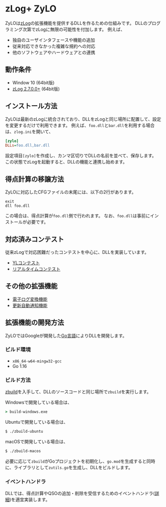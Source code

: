 zLog+ ZyLO
====

ZyLOは[zLog](http://zlog.org)の拡張機能を提供するDLLを作るための仕組みです。
DLLのプログラミング次第でzLogに無限の可能性を付加します。
例えば、

- 独自のユーザインタフェースや機能の追加
- 従来対応できなかった複雑な規約への対応
- 他のソフトウェアやハードウェアとの連携

## 動作条件

- Window 10 (64bit版)
- [zLog 2.7.0.0+](https://github.com/jr8ppg/zlog) (64bit版)

## インストール方法

ZyLOは最新のzLogに統合されており、DLLをzLogと同じ場所に配置して、設定を変更するだけで利用できます。
例えば、`foo.dll`と`bar.dll`を利用する場合は、`zlog.ini`を開いて、

```ini
[zylo]
DLLs=foo.dll,bar.dll
```

設定項目`[zylo]`を作成し、カンマ区切りでDLLの名前を並べて、保存します。
この状態でzLogを起動すると、DLLの機能と連携し始めます。

## 得点計算の移譲方法

ZyLOに対応したCFGファイルの末尾には、以下の2行があります。

```
exit
dll foo.dll
```

この場合は、得点計算が`foo.dll`側で行われます。
なお、`foo.dll`は事前にインストールが必要です。

## 対応済みコンテスト

従来zLogで対応困難だったコンテストを中心に、DLLを実装しています。

- [YLコンテスト](https://github.com/nextzlog/zylo/tree/master/rules/yltest)
- [リアルタイムコンテスト](https://github.com/nextzlog/zylo/tree/master/rules/rttest)

## その他の拡張機能

- [電子ログ変換機能](https://github.com/nextzlog/zylo/tree/master/rules/format)
- [更新自動通知機能](https://github.com/nextzlog/zylo/tree/master/rules/latest)

## 拡張機能の開発方法

ZyLOではGoogleが開発した[Go言語](https://golang.org)によりDLLを開発します。

### ビルド環境

- `x86_64-w64-mingw32-gcc`
- Go 1.16

### ビルド方法

[zbuild](https://github.com/nextzlog/zylo/releases/tag/zbuild)を入手して、DLLのソースコードと同じ場所で`zbuild`を実行します。

Windowsで開発している場合は、

```bat
> build-windows.exe
```

Ubuntuで開発している場合は、

```sh
$ ./zbuild-ubuntu
```

macOSで開発している場合は、

```sh
$ ./zbuild-macos
```

必要に応じて`zbuild`がGoプロジェクトを初期化し、`go.mod`を生成すると同時に、ライブラリとして`zutils.go`を生成し、DLLをビルドします。

### イベントハンドラ

DLLでは、得点計算やQSOの追加・削除を受信するためのイベントハンドラ([詳細](https://nextzlog.github.io/zylo))を適宜実装します。
